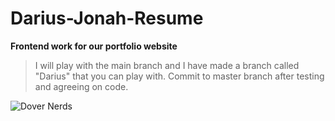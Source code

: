 # Darius-Jonah-Resume
**Frontend work for our portfolio website**
> I will play with the main branch and I have made a branch 
> called "Darius" that you can play with. 
> Commit to master branch after testing and agreeing on code.



![Dover Nerds](https://cdn.shopify.com/s/files/1/2602/5788/products/DAKZEKESTEPBROTHERSNAVY_e02546b3-b3a9-4f96-9fd1-99200d78a441_2048x2048.jpg?v=1599141776)
